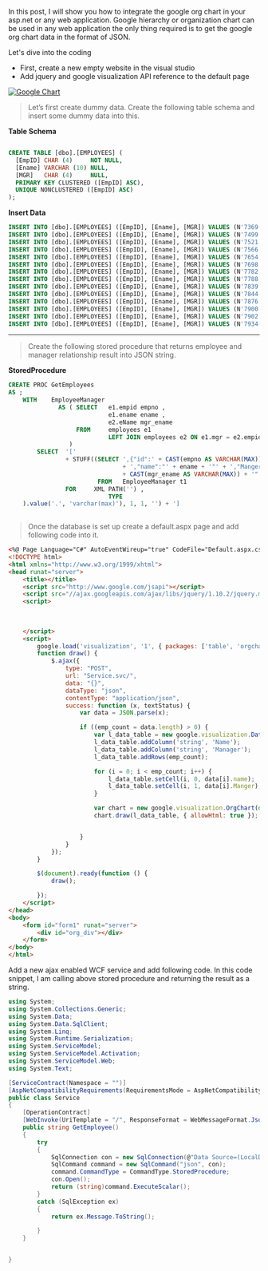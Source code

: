 
In this post, I will show you how to integrate the google org chart in your  asp.net or any web application. Google hierarchy or organization chart can be used in any web application the only thing required is to get the google org chart data in the format of JSON.

Let's dive into the coding

-   First, create a new empty website in the visual studio
-   Add jquery and google visualization API reference to the default page

[![](http://4.bp.blogspot.com/-5liL_1jkoz0/Um_bUANr-BI/AAAAAAAACjY/SC6WTkQl5aY/s640/orgchart.png "Google Chart")](https://www.blogger.com/blog/post/edit/6673695286148904603/1003635980750663012#)

> Let’s first create dummy data. Create the following table schema and insert some dummy data into this.

**Table Schema**

```sql

CREATE TABLE [dbo].[EMPLOYEES] (
  [EmpID] CHAR (4)     NOT NULL,
  [Ename] VARCHAR (10) NULL,
  [MGR]   CHAR (4)     NULL,
  PRIMARY KEY CLUSTERED ([EmpID] ASC),
  UNIQUE NONCLUSTERED ([EmpID] ASC)
);

```

**Insert Data**

```sql
INSERT INTO [dbo].[EMPLOYEES] ([EmpID], [Ename], [MGR]) VALUES (N'7369', N'Smith', N'7902')
INSERT INTO [dbo].[EMPLOYEES] ([EmpID], [Ename], [MGR]) VALUES (N'7499', N'Allen', N'7698')
INSERT INTO [dbo].[EMPLOYEES] ([EmpID], [Ename], [MGR]) VALUES (N'7521', N'Ward', N'7698')
INSERT INTO [dbo].[EMPLOYEES] ([EmpID], [Ename], [MGR]) VALUES (N'7566', N'Jones', N'7839')
INSERT INTO [dbo].[EMPLOYEES] ([EmpID], [Ename], [MGR]) VALUES (N'7654', N'Martin', N'7698')
INSERT INTO [dbo].[EMPLOYEES] ([EmpID], [Ename], [MGR]) VALUES (N'7698', N'Blake', N'7839')
INSERT INTO [dbo].[EMPLOYEES] ([EmpID], [Ename], [MGR]) VALUES (N'7782', N'Clark', N'7839')
INSERT INTO [dbo].[EMPLOYEES] ([EmpID], [Ename], [MGR]) VALUES (N'7788', N'Scott', N'7566')
INSERT INTO [dbo].[EMPLOYEES] ([EmpID], [Ename], [MGR]) VALUES (N'7839', N'King', NULL)
INSERT INTO [dbo].[EMPLOYEES] ([EmpID], [Ename], [MGR]) VALUES (N'7844', N'Turner', N'7698')
INSERT INTO [dbo].[EMPLOYEES] ([EmpID], [Ename], [MGR]) VALUES (N'7876', N'Adams', N'7788')
INSERT INTO [dbo].[EMPLOYEES] ([EmpID], [Ename], [MGR]) VALUES (N'7900', N'James', N'7698')
INSERT INTO [dbo].[EMPLOYEES] ([EmpID], [Ename], [MGR]) VALUES (N'7902', N'Ford', N'7566')
INSERT INTO [dbo].[EMPLOYEES] ([EmpID], [Ename], [MGR]) VALUES (N'7934', N'Miller', N'7782')

```

----------

> Create the following stored procedure that returns employee and manager relationship result into JSON string.

**StoredProcedure**

```sql
CREATE PROC GetEmployees
AS ;
    WITH    EmployeeManager
              AS ( SELECT   e1.empid empno ,
                            e1.ename ename ,
                            e2.eName mgr_ename
                   FROM     employees e1
                            LEFT JOIN employees e2 ON e1.mgr = e2.empid
                 )
        SELECT  '['
                + STUFF((SELECT ',{"id":' + CAST(empno AS VARCHAR(MAX))
                                + ',"name":"' + ename + '"' + ',"Manger":"'
                                + CAST(mgr_ename AS VARCHAR(MAX)) + '"' + '}'
                         FROM   EmployeeManager t1
                FOR     XML PATH('') ,
                            TYPE
    ).value('.', 'varchar(max)'), 1, 1, '') + ']
 

```

> Once the database is set up create a default.aspx page and add following code into it.

```html
<%@ Page Language="C#" AutoEventWireup="true" CodeFile="Default.aspx.cs" Inherits="_Default" %>
<!DOCTYPE html>
<html xmlns="http://www.w3.org/1999/xhtml">
<head runat="server">
    <title></title>
    <script src="http://www.google.com/jsapi"></script>
    <script src="//ajax.googleapis.com/ajax/libs/jquery/1.10.2/jquery.min.js"></script>
    <script>
   
    
    
    </script>
    <script>
        google.load('visualization', '1', { packages: ['table', 'orgchart'] });
        function draw() {
            $.ajax({
                type: "POST",
                url: "Service.svc/",
                data: "{}",
                dataType: "json",
                contentType: "application/json",
                success: function (x, textStatus) {
                    var data = JSON.parse(x);

                    if ((emp_count = data.length) > 0) {
                        var l_data_table = new google.visualization.DataTable();
                        l_data_table.addColumn('string', 'Name');
                        l_data_table.addColumn('string', 'Manager');
                        l_data_table.addRows(emp_count);

                        for (i = 0; i < emp_count; i++) {
                            l_data_table.setCell(i, 0, data[i].name);
                            l_data_table.setCell(i, 1, data[i].Manger);
                        }

                        var chart = new google.visualization.OrgChart(document.getElementById('org_div'));
                        chart.draw(l_data_table, { allowHtml: true });


                    }
                }
            });
        }

        $(document).ready(function () {
            draw();

        });
    </script>
</head>
<body>
    <form id="form1" runat="server">
        <div id="org_div"></div>
    </form>
</body>
</html> 

```

Add a new ajax enabled WCF service and add following code. In this code snippet, I am calling above stored procedure and returning the result as a string.

```csharp
using System;
using System.Collections.Generic;
using System.Data;
using System.Data.SqlClient;
using System.Linq;
using System.Runtime.Serialization;
using System.ServiceModel;
using System.ServiceModel.Activation;
using System.ServiceModel.Web;
using System.Text;

[ServiceContract(Namespace = "")]
[AspNetCompatibilityRequirements(RequirementsMode = AspNetCompatibilityRequirementsMode.Allowed)]
public class Service
{
    [OperationContract]
    [WebInvoke(UriTemplate = "/", ResponseFormat = WebMessageFormat.Json)]
    public string GetEmployee()
    {
        try
        {
            SqlConnection con = new SqlConnection(@"Data Source=(LocalDB)\v11.0;AttachDbFilename=|DataDirectory|\Database.mdf;Integrated Security=True");
            SqlCommand command = new SqlCommand("json", con);
            command.CommandType = CommandType.StoredProcedure;
            con.Open();
            return (string)command.ExecuteScalar();
        }
        catch (SqlException ex)
        {
            return ex.Message.ToString();

        }
    }


}
```
<!--stackedit_data:
eyJoaXN0b3J5IjpbLTY4NTQ1Nzc3Ml19
-->
